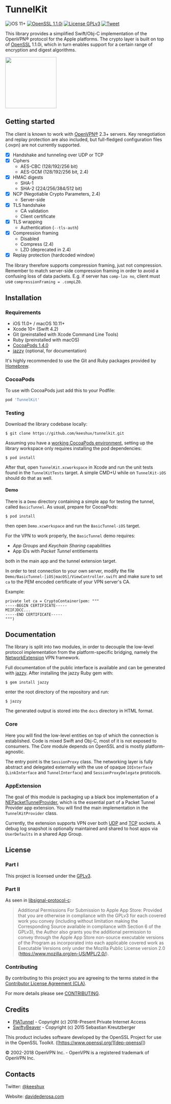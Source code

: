 # TunnelKit

![iOS 11+](https://img.shields.io/badge/ios-11+-green.svg)
[![OpenSSL 1.1.0i](https://img.shields.io/badge/openssl-1.1.0i-d69c68.svg)](https://www.openssl.org/news/openssl-1.1.0-notes.html)
[![License GPLv3](https://img.shields.io/badge/license-GPLv3-lightgray.svg)](LICENSE)
[![Tweet](https://img.shields.io/twitter/url/http/shields.io.svg?style=social)](https://twitter.com/intent/tweet?url=https%3A%2F%2Fgithub.com%2Fkeeshux%2Ftunnelkit&via=keeshux&text=TunnelKit%2C%20a%20non-official%20%23OpenVPN%20client%20for%20%23Apple%20platforms&hashtags=iOS%2CmacOS)

This library provides a simplified Swift/Obj-C implementation of the OpenVPN® protocol for the Apple platforms. The crypto layer is built on top of [OpenSSL][dep-openssl] 1.1.0i, which in turn enables support for a certain range of encryption and digest algorithms.

<a href="https://www.patreon.com/keeshux"><img src="https://c5.patreon.com/external/logo/become_a_patron_button@2x.png" width="160"></a>

## Getting started

The client is known to work with [OpenVPN®][openvpn] 2.3+ servers. Key renegotiation and replay protection are also included, but full-fledged configuration files (.ovpn) are not currently supported.

- [x] Handshake and tunneling over UDP or TCP
- [x] Ciphers
    - AES-CBC (128/192/256 bit)
    - AES-GCM (128/192/256 bit, 2.4)
- [x] HMAC digests
    - SHA-1
    - SHA-2 (224/256/384/512 bit)
- [x] NCP (Negotiable Crypto Parameters, 2.4)
    - Server-side
- [x] TLS handshake
    - CA validation
    - Client certificate
- [x] TLS wrapping
    - Authentication (`--tls-auth`)
- [x] Compression framing
    - Disabled
    - Compress (2.4)
    - LZO (deprecated in 2.4)
- [x] Replay protection (hardcoded window)

The library therefore supports compression framing, just not compression. Remember to match server-side compression framing in order to avoid a confusing loss of data packets. E.g. if server has `comp-lzo no`, client must use `compressionFraming = .compLZO`.

## Installation

### Requirements

- iOS 11.0+ / macOS 10.11+
- Xcode 10+ (Swift 4.2)
- Git (preinstalled with Xcode Command Line Tools)
- Ruby (preinstalled with macOS)
- [CocoaPods 1.4.0][dep-cocoapods]
- [jazzy][dep-jazzy] (optional, for documentation)

It's highly recommended to use the Git and Ruby packages provided by [Homebrew][dep-brew].

### CocoaPods

To use with CocoaPods just add this to your Podfile:

```ruby
pod 'TunnelKit'
```

### Testing

Download the library codebase locally:

    $ git clone https://github.com/keeshux/tunnelkit.git

Assuming you have a [working CocoaPods environment][dep-cocoapods], setting up the library workspace only requires installing the pod dependencies:

    $ pod install

After that, open `TunnelKit.xcworkspace` in Xcode and run the unit tests found in the `TunnelKitTests` target. A simple CMD+U while on `TunnelKit-iOS` should do that as well.

#### Demo

There is a `Demo` directory containing a simple app for testing the tunnel, called `BasicTunnel`. As usual, prepare for CocoaPods:

    $ pod install

then open `Demo.xcworkspace` and run the `BasicTunnel-iOS` target.

For the VPN to work properly, the `BasicTunnel` demo requires:

- _App Groups_ and _Keychain Sharing_ capabilities
- App IDs with _Packet Tunnel_ entitlements

both in the main app and the tunnel extension target.

In order to test connection to your own server, modify the file `Demo/BasicTunnel-[iOS|macOS]/ViewController.swift` and make sure to set `ca` to the PEM encoded certificate of your VPN server's CA.

Example:

    private let ca = CryptoContainer(pem: """
	-----BEGIN CERTIFICATE-----
	MIIFJDCC...
	-----END CERTIFICATE-----
    """)

## Documentation

The library is split into two modules, in order to decouple the low-level protocol implementation from the platform-specific bridging, namely the [NetworkExtension][ne-home] VPN framework.

Full documentation of the public interface is available and can be generated with [jazzy][dep-jazzy]. After installing the jazzy Ruby gem with:

    $ gem install jazzy

enter the root directory of the repository and run:

    $ jazzy

The generated output is stored into the `docs` directory in HTML format.

### Core

Here you will find the low-level entities on top of which the connection is established. Code is mixed Swift and Obj-C, most of it is not exposed to consumers. The *Core* module depends on OpenSSL and is mostly platform-agnostic.

The entry point is the `SessionProxy` class. The networking layer is fully abstract and delegated externally with the use of opaque `IOInterface` (`LinkInterface` and `TunnelInterface`) and `SessionProxyDelegate` protocols.

### AppExtension

The goal of this module is packaging up a black box implementation of a [NEPacketTunnelProvider][ne-ptp], which is the essential part of a Packet Tunnel Provider app extension. You will find the main implementation in the `TunnelKitProvider` class.

Currently, the extension supports VPN over both [UDP][ne-udp] and [TCP][ne-tcp] sockets. A debug log snapshot is optionally maintained and shared to host apps via `UserDefaults` in a shared App Group.

## License

### Part I

This project is licensed under the [GPLv3][license-content].

### Part II

As seen in [libsignal-protocol-c][license-signal]:

> Additional Permissions For Submission to Apple App Store: Provided that you are otherwise in compliance with the GPLv3 for each covered work you convey (including without limitation making the Corresponding Source available in compliance with Section 6 of the GPLv3), the Author also grants you the additional permission to convey through the Apple App Store non-source executable versions of the Program as incorporated into each applicable covered work as Executable Versions only under the Mozilla Public License version 2.0 (https://www.mozilla.org/en-US/MPL/2.0/).

### Contributing

By contributing to this project you are agreeing to the terms stated in the [Contributor License Agreement (CLA)][contrib-cla].

For more details please see [CONTRIBUTING][contrib-readme].

## Credits

- [PIATunnel][dep-piatunnel-repo] - Copyright (c) 2018-Present Private Internet Access
- [SwiftyBeaver][dep-swiftybeaver-repo] - Copyright (c) 2015 Sebastian Kreutzberger

This product includes software developed by the OpenSSL Project for use in the OpenSSL Toolkit. ([https://www.openssl.org/][dep-openssl])

© 2002-2018 OpenVPN Inc. - OpenVPN is a registered trademark of OpenVPN Inc.

## Contacts

Twitter: [@keeshux][about-twitter]

Website: [davidederosa.com][about-website]

[openvpn]: https://openvpn.net/index.php/open-source/overview.html

[dep-cocoapods]: https://guides.cocoapods.org/using/getting-started.html
[dep-jazzy]: https://github.com/realm/jazzy
[dep-brew]: https://brew.sh/
[dep-openssl]: https://www.openssl.org/

[ne-home]: https://developer.apple.com/documentation/networkextension
[ne-ptp]: https://developer.apple.com/documentation/networkextension/nepackettunnelprovider
[ne-udp]: https://developer.apple.com/documentation/networkextension/nwudpsession
[ne-tcp]: https://developer.apple.com/documentation/networkextension/nwtcpconnection

[license-content]: LICENSE
[license-signal]: https://github.com/signalapp/libsignal-protocol-c#license
[license-mit]: https://choosealicense.com/licenses/mit/
[contrib-cla]: CLA.rst
[contrib-readme]: CONTRIBUTING.md

[dep-piatunnel-repo]: https://github.com/pia-foss/tunnel-apple
[dep-swiftybeaver-repo]: https://github.com/SwiftyBeaver/SwiftyBeaver

[about-twitter]: https://twitter.com/keeshux
[about-website]: https://davidederosa.com
[about-patreon]: https://www.patreon.com/keeshux
